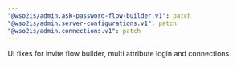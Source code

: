 ```yaml
---
"@wso2is/admin.ask-password-flow-builder.v1": patch
"@wso2is/admin.server-configurations.v1": patch
"@wso2is/admin.connections.v1": patch
---
```


UI fixes for invite flow builder, multi attribute login and connections
